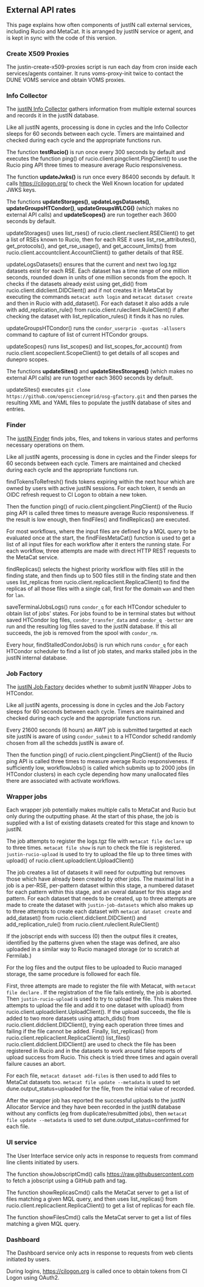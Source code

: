 ## External API rates

This page explains how often components of justIN call external services,
including Rucio and MetaCat. It is arranged by justIN service or agent, and
is kept in sync with the code of this version.

### Create X509 Proxies

The justin-create-x509-proxies script is run each day from cron inside each
services/agents container. It runs voms-proxy-init twice to contact the
DUNE VOMS service and obtain VOMS proxies.

### Info Collector

The [justIN Info Collector](agents.info_collector.md) gathers information
from multiple external sources and records it in the justIN database. 

Like all justIN agents, processing is done in cycles and the Info Collector 
sleeps for 60 seconds between each cycle. Timers are maintained and checked 
during each cycle and the appropriate functions run.

The function **testRucio()** is run once every 300 seconds by default and
executes the function ping() of rucio.client.pingclient.PingClient() to use the
Rucio ping API three times to measure average Rucio responsiveness. 

The function **updateJwks()** is run once every 86400 seconds by default.
It calls https://cilogon.org/ to check the Well Known location for updated
JWKS keys.

The functions **updateStorages()**, 
**updateLogsDatasets()**,
**updateGroupsHTCondor()**, 
**updateGroupsWLCG()**  (which makes no external API calls)
and **updateScopes()** are run
together each 3600 seconds by default.

updateStorages() uses list_rses() of rucio.client.rseclient.RSEClient() to
get a list of RSEs known to Rucio, then for each RSE it uses
list_rse_attributes(), get_protocols(), and get_rse_usage(), and
get_account_limits() from rucio.client.accountclient.AccountClient() to
gather details of that RSE.

updateLogsDatasets() ensures that the current and next two log.tgz datasets 
exist for each RSE. Each dataset has a time range of one million seconds,
rounded down in units of one million seconds from the epoch. It checks if the 
datasets already exist using get_did() from 
rucio.client.didclient.DIDClient() and if not creates it in MetaCat by
executing the commands `metacat auth login` and `metacat dataset create` 
and then in Rucio with add_dataset(). For each dataset it also adds a rule with
add_replication_rule() from rucio.client.ruleclient.RuleClient() if after 
checking the dataset with list_replication_rules() it finds it has no rules.

updateGroupsHTCondor() runs the `condor_userprio -quotas -allusers` command 
to capture of list of current HTCondor groups.

updateScopes() runs list_scopes() and list_scopes_for_account() from
rucio.client.scopeclient.ScopeClient() to get details of all scopes and 
dunepro scopes.

The functions **updateSites()** and **updateSitesStorages()** (which
makes no external API calls) are run together each 3600 seconds by default.

updateSites() executes 
`git clone https://github.com/opensciencegrid/osg-gfactory.git` and then
parses the resulting XML and YAML files to populate the justIN database of
sites and entries. 

### Finder

The [justIN Finder](agents.finder.md) finds jobs, files, and tokens in 
various states and performs necessary operations on them.

Like all justIN agents, processing is done in cycles and the Finder
sleeps for 60 seconds between each cycle. Timers are maintained and checked 
during each cycle and the appropriate functions run.

findTokensToRefresh() finds tokens expiring within the next hour which are
owned by users with active justIN sessions. For each token, it sends an
OIDC refresh request to CI Logon to obtain a new token.

Then the function ping() of rucio.client.pingclient.PingClient() of the
Rucio ping API is called three times to measure average Rucio responsiveness.
If the result is low enough, then findFiles() and findReplicas() are
executed.

For most workflows, where the input files are defined by a MQL query to
be evaluated once at the start, the findFilesMetaCat() function is used
to get a list of all input files for each workflow after it enters the
running state. For each workflow, three attempts are made with direct
HTTP REST requests to the MetaCat service. 

findReplicas() selects the highest priority workflow with
files still in the finding state, and then finds up to 500 files still in
the finding state and then uses list_replicas from 
rucio.client.replicaclient.ReplicaClient() to find the replicas of all
those files with a single call, first for the domain `wan` and then for
`lan`. 

saveTerminalJobsLogs() runs `condor_q` for each HTCondor scheduler to
obtain list of jobs' states. For jobs found to be in terminal states but
without saved HTCondor log files, `condor_transfer_data` and 
`condor_q -better` are run and the resulting log files saved to the justIN 
database. If this all succeeds, the job is removed from the spool with
`condor_rm`.

Every hour, findStalledCondorJobs() is run which runs `condor_q` for each
HTCondor scheduler to find a list of job states, and marks stalled jobs
in the justIN internal database.

### Job Factory 

The [justIN Job Factory](agents.job_factory.md) decides whether to submit
justIN Wrapper Jobs to HTCondor.

Like all justIN agents, processing is done in cycles and the Job Factory
sleeps for 60 seconds between each cycle. Timers are maintained and checked 
during each cycle and the appropriate functions run.

Every 21600 seconds (6 hours) an AWT job is submitted targetted at each
site justIN is aware of using `condor_submit` to a HTCondor schedd randomly
chosen from all the schedds justIN is aware of.

Then the function ping() of rucio.client.pingclient.PingClient() of the
Rucio ping API is called three times to measure average Rucio responsiveness.
If sufficiently low, workflowJobs() is called which submits up to 2000 jobs
(in HTCondor clusters) in each cycle depending how many unallocated files
there are associated with activate workflows. 

### Wrapper jobs

Each wrapper job potentially makes multiple calls to MetaCat and Rucio but
only during the outputting phase. At the start of this phase, the job is 
supplied with a list of existing datasets created for this stage and known
to justIN. 

The job attempts to register the logs.tgz file with `metacat file declare`
up to three times. `metacat file show` is run to check the file is
registered. `justin-rucio-upload` is used to try to upload the file up to
three times with upload() of rucio.client.uploadclient.UploadClient() 

The job creates a list of datasets it will need for outputting but removes
those which have already been created by other jobs. The maximal list in a
job is a per-RSE, per-pattern dataset within this stage, a numbered dataset 
for each pattern within this stage, and an overal dataset for this
stage and pattern. For each dataset that needs to be created, up to three
attempts are made to create the dataset with 
`justin-job-datasets` which also makes up to three attempts to create each
dataset with `metacat dataset create` and add_dataset() from
rucio.client.didclient.DIDClient() and add_replication_rule() from
rucio.client.ruleclient.RuleClient()

If the jobscript ends with success (0) then the output files it creates, 
identified by the patterns given when the stage was defined, are also
uploaded in a similar way to Rucio managed storage (or to scratch at Fermilab.)

For the log files and the output files to be uploaded to Rucio managed
storage, the same procedure is followed for each file. 


First, three attempts are made to register the file with Metacat, 
with `metacat file declare` . If the registration of the file fails
entirely, the job is aborted. Then `justin-rucio-upload` is used to
try to upload the file. This makes three attempts to upload the file 
and add it to one dataset with 
upload() from rucio.client.uploadclient.UploadClient(). If the upload
succeeds, the file is added to two more datasets using attach_dids()
from rucio.client.didclient.DIDClient(), trying each operation three times
and failing if the file cannot be added. Finally, list_replicas() from
rucio.client.replicaclient.ReplicaClient() 
list_files() rucio.client.didclient.DIDClient() 
are used to check the file has
been registered in Rucio and in the datasets 
to work around false reports of upload success
from Rucio. This check is tried three times and again overall failure
causes an abort.

For each file, `metacat dataset add-files` is then used to add files to
MetaCat datasets too. `metacat file update --metadata` is used to set 
dune.output_status=uploaded for the file, from the initial value of recorded.

After the wrapper job has reported the successful uploads to the justIN
Allocator Service and they have been recorded in the justIN database without
any conflicts (eg from duplicate/resubmitted jobs), then `metacat file update --metadata` is used to set 
dune.output_status=confirmed for each file.

### UI service

The User Interface service only acts in response to requests from command
line clients initiated by users. 

The function showJobscriptCmd() calls https://raw.githubusercontent.com 
to fetch a jobscript using a GitHub path and tag.

The function showReplicasCmd() calls the MetaCat server to get a list of
files matching a given MQL query, and then uses list_replicas() from 
rucio.client.replicaclient.ReplicaClient() to get a list of replicas for
each file.

The function showFilesCmd() calls the MetaCat server to get a list of
files matching a given MQL query.

### Dashboard

The Dashboard service only acts in response to requests from web clients
initiated by users.

During logins, https://cilogon.org is called once to obtain tokens from 
CI Logon using OAuth2.

 

